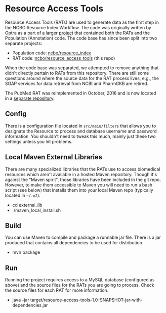 # Resource Access Tools

Resource Access Tools (RATs) are used to generate data as the first step in the NCBO Resource Index Workflow. The code was originally written by Optra as a part of a larger [project](https://github.com/ncbo/resource_index_workflow) that contained both the RATs and the Population (Annotation) code.  The code base has since been split into two separate projects:

- Population code: [ncbo/resource_index](https://github.com/ncbo/resource_index)
- RAT code: [ncbo/resource_access_tools](https://github.com/ncbo/resource_access_tools) (this repo)

When the code base was separated, we attempted to remove anything that didn't directly pertain to RATs from this repository. There are still some questions around where the source data for the RAT process lives, e.g., the SOAP services for data retrieval from NCBI and PharmGKB are retired.

The PubMed RAT was reimplemented in October, 2016 and is now located in a [separate repository](https://github.com/ncbo/pubmed_xml2rdbms).

## Config

There is a configuration file located in `src/main/filters` that allows you to designate the Resource to process and database username and password information. You shouldn't need to tweak this much, mainly just these two settings unless you hit problems.

## Local Maven External Libraries

There are many specialized libraries that the RATs use to access biomedical resources which aren't available in a hosted Maven repository. Though it's against the "Maven spirit", those libraries have been included in the git repo. However, to make them accessible to Maven you will need to run a bash script (see below) that installs them into your local Maven repo (typically located in `~/.m2`).

- cd external_lib
- ./maven_local_install.sh

## Build

You can use Maven to compile and package a runnable jar file. There is a jar produced that contains all dependencies to be used for distribution.

- mvn package

## Run

Running the project requires access to a MySQL database (configured as above) and the source files for the RATs you are going to process. Check the source files for each RAT for more information.

- java -jar target/resource-access-tools-1.0-SNAPSHOT-jar-with-dependencies.jar
